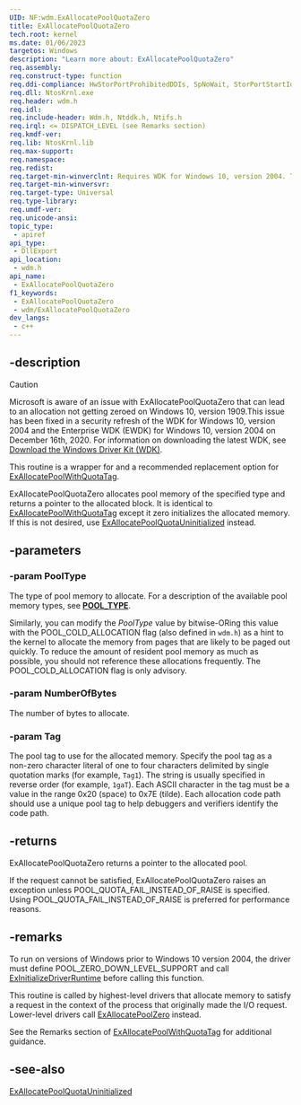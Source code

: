 ```yaml
---
UID: NF:wdm.ExAllocatePoolQuotaZero
title: ExAllocatePoolQuotaZero
tech.root: kernel
ms.date: 01/06/2023
targetos: Windows
description: "Learn more about: ExAllocatePoolQuotaZero"
req.assembly: 
req.construct-type: function
req.ddi-compliance: HwStorPortProhibitedDDIs, SpNoWait, StorPortStartIo
req.dll: NtosKrnl.exe
req.header: wdm.h
req.idl: 
req.include-header: Wdm.h, Ntddk.h, Ntifs.h
req.irql: <= DISPATCH_LEVEL (see Remarks section)
req.kmdf-ver: 
req.lib: NtosKrnl.lib
req.max-support: 
req.namespace: 
req.redist: 
req.target-min-winverclnt: Requires WDK for Windows 10, version 2004. Targets Windows 7 and later versions of the Windows operating system.
req.target-min-winversvr: 
req.target-type: Universal
req.type-library: 
req.umdf-ver: 
req.unicode-ansi: 
topic_type:
 - apiref
api_type:
 - DllExport
api_location:
 - wdm.h
api_name:
 - ExAllocatePoolQuotaZero
f1_keywords:
 - ExAllocatePoolQuotaZero
 - wdm/ExAllocatePoolQuotaZero
dev_langs:
 - c++
---
```


## -description

> [!CAUTION]
> Microsoft is aware of an issue with ExAllocatePoolQuotaZero that can lead to an allocation not getting zeroed on Windows 10, version 1909.This issue has been fixed in a security refresh of the WDK for Windows 10, version 2004 and the Enterprise WDK (EWDK) for Windows 10, version 2004 on December 16th, 2020. For information on downloading the latest WDK, see [Download the Windows Driver Kit (WDK)](/windows-hardware/drivers/download-the-wdk).

This routine is a wrapper for and a recommended replacement option for [ExAllocatePoolWithQuotaTag](nf-wdm-exallocatepoolwithquotatag.md).

ExAllocatePoolQuotaZero allocates pool memory of the specified type and returns a pointer to the allocated block. It is identical to [ExAllocatePoolWithQuotaTag](nf-wdm-exallocatepoolwithquotatag.md) except it zero initializes the allocated memory. If this is not desired, use [ExAllocatePoolQuotaUninitialized](nf-wdm-exallocatepoolquotauninitialized.md) instead.

## -parameters

### -param PoolType

The type of pool memory to allocate. For a description of the available pool memory types, see [**POOL_TYPE**](ne-wdm-_pool_type.md).

Similarly, you can modify the *PoolType* value by bitwise-ORing this value with the POOL_COLD_ALLOCATION flag (also defined in `wdm.h`) as a hint to the kernel to allocate the memory from pages that are likely to be paged out quickly. To reduce the amount of resident pool memory as much as possible, you should not reference these allocations frequently. The POOL_COLD_ALLOCATION flag is only advisory.

### -param NumberOfBytes

The number of bytes to allocate.

### -param Tag

The pool tag to use for the allocated memory. Specify the pool tag as a non-zero character literal of one to four characters delimited by single quotation marks (for example, `Tag1`). The string is usually specified in reverse order (for example, `1gaT`). Each ASCII character in the tag must be a value in the range 0x20 (space) to 0x7E (tilde). Each allocation code path should use a unique pool tag to help debuggers and verifiers identify the code path.

## -returns

ExAllocatePoolQuotaZero returns a pointer to the allocated pool.

If the request cannot be satisfied, ExAllocatePoolQuotaZero raises an exception unless POOL_QUOTA_FAIL_INSTEAD_OF_RAISE is specified. Using POOL_QUOTA_FAIL_INSTEAD_OF_RAISE is preferred for performance reasons.

## -remarks

To run on versions of Windows prior to Windows 10 version 2004, the driver must define POOL_ZERO_DOWN_LEVEL_SUPPORT and call [ExInitializeDriverRuntime](nf-wdm-exinitializedriverruntime.md) before calling this function.

This routine is called by highest-level drivers that allocate memory to satisfy a request in the context of the process that originally made the I/O request. Lower-level drivers call [ExAllocatePoolZero](nf-wdm-exallocatepoolzero.md) instead.

See the Remarks section of [ExAllocatePoolWithQuotaTag](nf-wdm-exallocatepoolwithquotatag.md) for additional guidance.

## -see-also

[ExAllocatePoolQuotaUninitialized](nf-wdm-exallocatepoolquotauninitialized.md)
